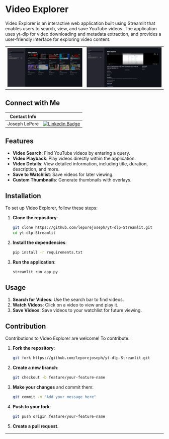# Video Explorer
Video Explorer is an interactive web application built using Streamlit that enables users to search, view, and save YouTube videos. The application uses yt-dlp for video downloading and metadata extraction, and provides a user-friendly interface for exploring video content.

<table>
  <tr>
    <td>
      <img src="content/video_explorer1.png" alt="Video Explorer Screenshot 1" width="400"/>
    </td>
    <td>
      <img src="content/video_explorer2.png" alt="Video Explorer Screenshot 2" width="400"/>
    </td>
  </tr>
</table>

## Connect with Me
| Contact Info       |                      |
|--------------------|----------------------|
| Joseph LePore  | [![Linkedin Badge](https://img.shields.io/badge/-Linkedin-blue?style=flat&logo=Linkedin&logoColor=white)](https://www.linkedin.com/in/joseph-lepore-062561b3/)    |

## Features

- **Video Search**: Find YouTube videos by entering a query.
- **Video Playback**: Play videos directly within the application.
- **Video Details**: View detailed information, including title, duration, description, and more.
- **Save to Watchlist**: Save videos for later viewing.
- **Custom Thumbnails**: Generate thumbnails with overlays.

## Installation

To set up Video Explorer, follow these steps:

1. **Clone the repository**:
    ```sh
    git clone https://github.com/leporejoseph/yt-dlp-Streamlit.git
    cd yt-dlp-Streamlit
    ```

2. **Install the dependencies**:
    ```sh
    pip install -r requirements.txt
    ```

3. **Run the application**:
    ```sh
    streamlit run app.py
    ```

## Usage

1. **Search for Videos**: Use the search bar to find videos.
2. **Watch Videos**: Click on a video to view and play it.
3. **Save Videos**: Save videos to your watchlist for future viewing.

## Contribution

Contributions to Video Explorer are welcome! To contribute:

1. **Fork the repository**:
    ```sh
    git fork https://github.com/leporejoseph/yt-dlp-Streamlit.git
    ```

2. **Create a new branch**:
    ```sh
    git checkout -b feature/your-feature-name
    ```

3. **Make your changes** and commit them:
    ```sh
    git commit -m "Add your message here"
    ```

4. **Push to your fork**:
    ```sh
    git push origin feature/your-feature-name
    ```

5. **Create a pull request**.

---
